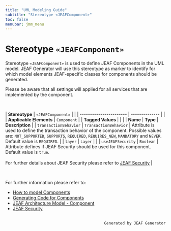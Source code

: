 ```yaml
---
title: "UML Modeling Guide"
subtitle: "Stereotype «JEAFComponent»"
toc: false
menubar: jmm_menu
---
```


# Stereotype `«JEAFComponent»`
Stereotype `«JEAFComponent»` is used to define JEAF Components in the UML model. JEAF Generator will use this stereotype as marker to identify for which model elements JEAF-specific classes for components should be generated.

Please be aware that all settings will applied for all services that are implemented by the component.

<br>

| **Stereotype**          | `«JEAFComponent»` | |
| ----------------------- | -------------- | |
| **Applicable Elements** | `Component`        |
| **Tagged Values**       |                       |                                                                                                                                                                                                          |
| **Name**                | **Type**              | **Description**                                                                                                                                                                                          |
| `transactionBehavior`   | `TransactionBehavior` | Attribute is used to define the transaction behavior of the component. Possible values are: `NOT_SUPPORTED`, `SUPPORTS`, `REQUIRED`, `REQUIRES_NEW`, `MANDATORY` and `NEVER`. <br>Default value is `REQUIRED`. |
| `layer`   | `Layer` |  |
| `useJEAFSecurity`   | `Boolean` | Attribute defines if JEAF Security should be used for this component. Default value is `true`.<br><br>For further details about JEAF Security please refer to [JEAF Security](https://anaptecs.atlassian.net/wiki/spaces/JEAF/pages/546210729) |

<br>

For further information please refer to:
- [How to model Components](/uml-modeling-guide/how-to-model-jeaf-components) 
- [Generating Code for Components](/developer-guide/code-for-jeaf-components) 
- [JEAF Architecture Model - Component](https://anaptecs.atlassian.net/wiki/spaces/JEAF/pages/515276970/JEAF+Architecture+Model#Component ) 
- [JEAF Security](https://anaptecs.atlassian.net/wiki/spaces/JEAF/pages/546210729)


<br>

<div style="text-align: right"><code>Generated by JEAF Generator</code></div>

    